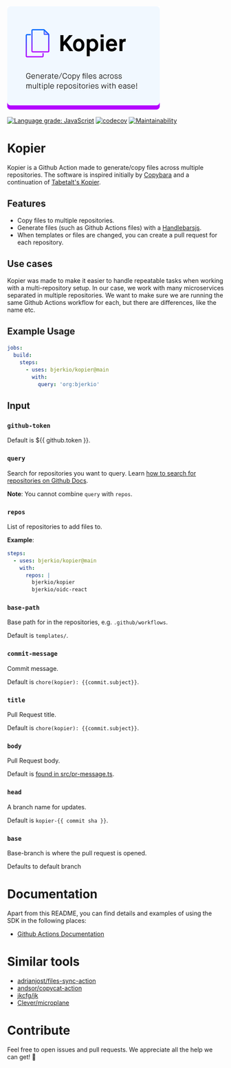 <img width="355" src="./.github/kopier-logo.svg" alt="Bjerk's Kopier Github Action">

[![Language grade: JavaScript](https://img.shields.io/lgtm/grade/javascript/g/bjerkio/kopier.svg?logo=lgtm&logoWidth=18)](https://lgtm.com/projects/g/bjerkio/kopier/context:javascript)
[![codecov](https://codecov.io/gh/bjerkio/kopier/branch/master/graph/badge.svg)](https://codecov.io/gh/bjerkio/kopier)
[![Maintainability](https://api.codeclimate.com/v1/badges/009a73ce45cab4fbb217/maintainability)](https://codeclimate.com/github/bjerkio/kopier/maintainability)

# Kopier

Kopier is a Github Action made to generate/copy files across multiple repositories. The software is inspired
initially by [Copybara](https://github.com/google/copybara) and a continuation of [Tabetalt's Kopier](https://github.com/tabetalt/kopier).

## Features

- Copy files to multiple repositories.
- Generate files (such as Github Actions files) with a [Handlebarsjs](https://handlebarsjs.com/).
- When templates or files are changed, you can create a pull request for each repository.

## Use cases

Kopier was made to make it easier to handle repeatable tasks when working with a multi-repository setup.
In our case, we work with many microservices separated in multiple repositories. We want to make sure we are
running the same Github Actions workflow for each, but there are differences, like the name etc.

## Example Usage

```yaml
jobs:
  build:
    steps:
      - uses: bjerkio/kopier@main
        with:
          query: 'org:bjerkio'
```

## Input

### `github-token`

Default is ${{ github.token }}.

### `query`

Search for repositories you want to query. Learn [how to search for
repositories on Github Docs](https://docs.github.com/en/github/searching-for-information-on-github/searching-on-github/searching-for-repositories).

**Note**: You cannot combine `query` with `repos`.

### `repos`

List of repositories to add files to.

**Example**:

```yaml
steps:
  - uses: bjerkio/kopier@main
    with:
      repos: |
        bjerkio/kopier
        bjerkio/oidc-react
```

### `base-path`

Base path for in the repositories, e.g. `.github/workflows`.

Default is `templates/`.

### `commit-message`

Commit message.

Default is `chore(kopier): {{commit.subject}}`.

### `title`

Pull Request title.

Default is `chore(kopier): {{commit.subject}}`.

### `body`

Pull Request body.

Default is [found in src/pr-message.ts](src/pr-message.ts).

### `head`

A branch name for updates.

Default is `kopier-{{ commit sha }}`.

### `base`

Base-branch is where the pull request is opened.

Defaults to default branch

# Documentation

Apart from this README, you can find details and examples of using the SDK in the following places:

- [Github Actions Documentation](https://help.github.com/en/actions)

# Similar tools

- [adrianjost/files-sync-action](https://github.com/adrianjost/files-sync-action)
- [andsor/copycat-action](https://github.com/marketplace/actions/copycat-action)
- [jkcfg/jk](https://github.com/jkcfg/jk)
- [Clever/microplane](https://github.com/Clever/microplane)

# Contribute

Feel free to open issues and pull requests. We appreciate all the help we can get! 🎉
